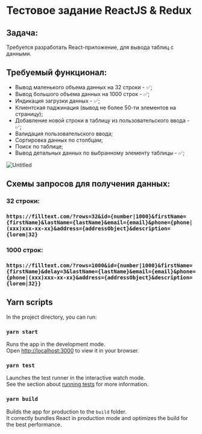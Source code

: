 # Тестовое задание ReactJS & Redux

## Задача:
Требуется разработать React-приложение, для вывода таблиц с данными.

## Требуемый функционал:
* Вывод маленького объема данных на 32 строки - ✅;
* Вывод большого объема данных на 1000 строк - ✅;
* Индикация загрузки данных - ✅;
* Клиентская паджинация (вывод не более 50-ти элементов на страницу);
* Добавление новой строки в таблицу из пользовательского вводa - ✅;
* Валидация пользовательского ввода;
* Сортировка данных по столбцам;
* Поиск по таблице;
* Вывод детальных данных по выбранному элементу таблицы - ✅;

![Untitled](https://user-images.githubusercontent.com/79412122/147670886-366f4996-c48b-4bdd-81be-b3c025f83ac0.png)

## Схемы запросов для получения данных:

### 32 строки:
### `https://filltext.com/?rows=32&id={number|1000}&firstName={firstName}&lastName={lastName}&email={email}&phone={phone|(xxx)xxx-xx-xx}&address={addressObject}&description={lorem|32}`

### 1000 строк:
### `https://filltext.com/?rows=1000&id={number|1000}&firstName={firstName}&delay=3&lastName={lastName}&email={email}&phone={phone|(xxx)xxx-xx-xx}&address={addressObject}&description={lorem|32}}`

## Yarn scripts

In the project directory, you can run:

### `yarn start`

Runs the app in the development mode.\
Open [http://localhost:3000](http://localhost:3000) to view it in your browser.

### `yarn test`

Launches the test runner in the interactive watch mode.\
See the section about [running tests](https://facebook.github.io/create-react-app/docs/running-tests) for more information.

### `yarn build`

Builds the app for production to the `build` folder.\
It correctly bundles React in production mode and optimizes the build for the best performance.
